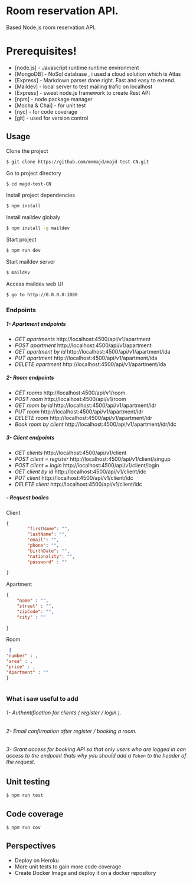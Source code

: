 # Room reservation API.



Based Node.js room reservation API.

 

# Prerequisites!


* [node.js] - Javascript runtime runtime environment
* [MongoDB] - NoSql database , i used a cloud solution which is Atlas
* [Express] - Markdown parser done right. Fast and easy to extend.
* [Maildev] - local server to test mailing trafic on localhost
* [Express] - sweet node.js framework to create  Rest API
* [npm] - node package manager
* [Mocha & Chai] - for unit test
*  [nyc] - for code coverage
*  [git] - used for version control


## Usage


Clone the project 
```sh
$ git clone https://github.com/mnmajd/majd-test-CN.git
```
Go to  project  directory 
```sh
$ cd majd-test-CN
```
Install project  dependencies
```sh
$ npm install
```
Install maildev  globaly
```sh
$ npm install -g maildev
```
Start project
```sh
$ npm run dev 
```
Start maildev server
```sh
$ maildev
```
Access maildev web UI 
```sh
$ go to http://0.0.0.0:1080
```

### Endpoints
##### 1- Apartment endpoints

 - *GET apartments*  http://localhost:4500/api/v1/apartment 
 -  *POST apartment* http://localhost:4500/api/v1/apartment
 - *GET apartment by id* http://localhost:4500/api/v1/apartment/ida
 - *PUT apartment*  http://localhost:4500/api/v1/apartment/ida
 - *DELETE apartment* http://localhost:4500/api/v1/apartment/ida
##### 2- Room endpoints

 - *GET rooms*  http://localhost:4500/api/v1/room 
 -  *POST room* http://localhost:4500/api/v1/room
 - *GET room by id* http://localhost:4500/api/v1/apartment/idr
 - *PUT room*  http://localhost:4500/api/v1/apartment/idr
 - *DELETE room* http://localhost:4500/api/v1/apartment/idr
 - *Book room by client* http://localhost:4500/api/v1/apartment/idr/idc
##### 3- Client endpoints

 - *GET clients*  http://localhost:4500/api/v1/client 
 -  *POST client = register* http://localhost:4500/api/v1/client/singup
 -  *POST client = login* http://localhost:4500/api/v1/client/login
 - *GET client by id* http://localhost:4500/api/v1/client/idc
 - *PUT client*  http://localhost:4500/api/v1/client/idc
 - *DELETE client* http://localhost:4500/api/v1/client/idc

##### - Request bodies
Client
```json
{
        "firstName": "",
        "lastName": "",
        "email": "",
        "phone": "",
        "birthDate": "",
        "nationality": "",
        "password" : ""
        
}
```
Apartment
```json
{
    "name" : "",
    "street" : "",
    "zipCode": "",
    "city" : ""
        
}
```
Room
```json
 {
"number" : ,
"area" : ,
"price" : ,
"Apartment" : ""
}
        
```


### What i saw useful to add 
###### 1- Authentification for clients ( register / login ).
###### 2- Email confirmation after register / booking a room.
###### 3- Grant access for booking API so that only users who are logged in can access to the endpoint thats why you should add a `Token` to the header of the request. 
## Unit testing
```sh
$ npm run test 
```
## Code coverage
```sh
$ npm run cov
```
## Perspectives 

 - Deploy on Heroku
 - More unit tests to gain more code coverage
 - Create Docker Image and deploy it on a docker repository

